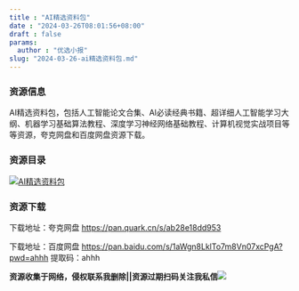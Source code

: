 ```yaml
---
title : "AI精选资料包"
date : "2024-03-26T08:01:56+08:00"
draft : false
params:
  author : "优选小报"
slug: "2024-03-26-ai精选资料包.md"
---
```


### 资源信息

AI精选资料包，包括人工智能论文合集、Al必读经典书籍、超详细人工智能学习大纲、机器学习基础算法教程、深度学习神经网络基础教程、计算机视觉实战项目等等资源，夸克网盘和百度网盘资源下载。

### 资源目录

[![AI精选资料包](//img7-1.zhekoulieshou.com/mmbiz_jpg/iaHBVewvSIbAOP5MwRmNQ8SEEaPPgBToccUrJXRtZ8XbXdbOeNJwrtibLPYiat54xwm8v0QEzfetCqIYLfRLfbVcQ/0)](//img7-1.zhekoulieshou.com/mmbiz_jpg/iaHBVewvSIbAOP5MwRmNQ8SEEaPPgBToccUrJXRtZ8XbXdbOeNJwrtibLPYiat54xwm8v0QEzfetCqIYLfRLfbVcQ/0)

### 资源下载

下载地址：夸克网盘 https://pan.quark.cn/s/ab28e18dd953

下载地址：百度网盘 https://pan.baidu.com/s/1aWgn8LklTo7m8Vn07xcPgA?pwd=ahhh 提取码：ahhh

**资源收集于网络，侵权联系我删除||资源过期扫码关注我私信**![](//img7-1.zhekoulieshou.com/mmbiz_jpg/iaHBVewvSIbAjcr9g6TlCXSfiaDqkbzuEzp207hVzPqT4YGQOAazQ1KNHCeACbia5Lzq4Ckwibe48iar1q7lgVP1o3w/640?wx_fmt=jpeg&from=appmsg)


